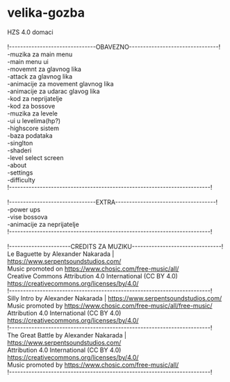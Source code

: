 # velika-gozba

HZS 4.0 domaci<br/>
<br/>
!-------------------------------OBAVEZNO--------------------------------!<br/>
-muzika za main menu<br/>
-main menu ui<br/>
-movemnt za glavnog lika<br/>
-attack za glavnog lika<br/>
-animacije za movement glavnog lika<br/>
-animacije za udarac glavog lika<br/>
-kod za neprijatelje<br/>
-kod za bossove<br/>
-muzika za levele<br/>
-ui u levelima(hp?)<br/>
-highscore sistem<br/>
-baza podataka<br/>
-singlton<br/>
-shaderi<br/>
-level select screen<br/>
-about<br/>
-settings<br/>
-difficulty<br/>
!------------------------------------------------------------------------!<br/>
<br/>
!-------------------------------EXTRA------------------------------------!<br/>
-power ups<br/>
-vise bossova<br/>
-animacije za neprijatelje<br/>
!------------------------------------------------------------------------!<br/>
<br/>
!----------------------CREDITS ZA MUZIKU--------------------------------!<br/>
Le Baguette by Alexander Nakarada | https://www.serpentsoundstudios.com/<br/>
Music promoted on https://www.chosic.com/free-music/all/<br/>
Creative Commons Attribution 4.0 International (CC BY 4.0)<br/>
https://creativecommons.org/licenses/by/4.0/<br/>
!------------------------------------------------------------------------!<br/>
Silly Intro by Alexander Nakarada | https://www.serpentsoundstudios.com/<br/>
Music promoted by https://www.chosic.com/free-music/all/free-music/<br/>
Attribution 4.0 International (CC BY 4.0)<br/>
https://creativecommons.org/licenses/by/4.0/<br/>
!------------------------------------------------------------------------!<br/>
The Great Battle by Alexander Nakarada | https://www.serpentsoundstudios.com/<br/>
Attribution 4.0 International (CC BY 4.0)<br/>
https://creativecommons.org/licenses/by/4.0/<br/>
Music promoted by https://www.chosic.com/free-music/all/<br/>
!------------------------------------------------------------------------!<br/>
